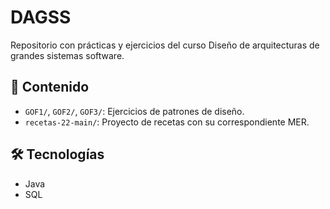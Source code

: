 # DAGSS

Repositorio con prácticas y ejercicios del curso Diseño de arquitecturas de grandes sistemas software.

## 📌 Contenido

- `GOF1/`, `GOF2/`, `GOF3/`: Ejercicios de patrones de diseño.
- `recetas-22-main/`: Proyecto de recetas con su correspondiente MER.

## 🛠️ Tecnologías

- Java
- SQL

